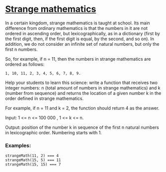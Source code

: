 # [Strange mathematics](https://www.codewars.com/kata/604517d65b464d000d51381f) #

In a certain kingdom, strange mathematics is taught at school. Its main difference from ordinary mathematics is that the numbers in it are not ordered in ascending order, but lexicographically, as in a dictionary (first by the first digit, then, if the first digit is equal, by the second, and so on). In addition, we do not consider an infinite set of natural numbers, but only the first n numbers.

So, for example, if n = 11, then the numbers in strange mathematics are ordered as follows:

    1, 10, 11, 2, 3, 4, 5, 6, 7, 8, 9.

Help your students to learn this science: write a function that receives two integer numbers: n (total amount of numbers in strange mathematics) and k (number from sequence) and returns the location of a given number k in the order defined in strange mathematics.

For example, if n = 11 and k = 2, the function should return 4 as the answer.

Input: 1 <= n <= 100 000 , 1 <= k <= n.

Output: position of the number k in sequence of the first n natural numbers in lexicographic order. Numbering starts with 1.

### Examples: ###

    strangeMath(11, 2) === 4
    strangeMath(15, 5) === 11
    strangeMath(15, 15) === 7
